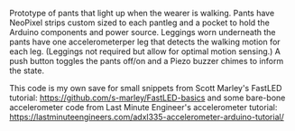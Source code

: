 Prototype of pants that light up when the wearer is walking. Pants have NeoPixel strips custom sized to each pantleg and a pocket to hold the Arduino components and power source. Leggings worn underneath the pants have one accelerometerper leg that detects the walking motion for each leg. (Leggings not required but allow for optimal motion sensing.) A push button toggles the pants off/on and a Piezo buzzer chimes to inform the state.

This code is my own save for small snippets from Scott Marley's FastLED tutorial: https://github.com/s-marley/FastLED-basics and some bare-bone accelerometer code from Last Minute Engineer's accelerometer tutorial: https://lastminuteengineers.com/adxl335-accelerometer-arduino-tutorial/
